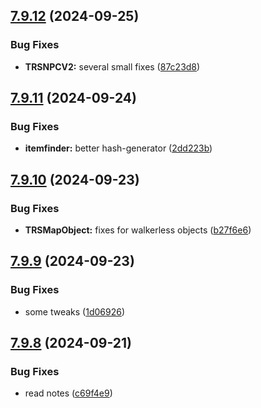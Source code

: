## [7.9.12](https://github.com/Torwent/SRL-T/compare/v7.9.11...v7.9.12) (2024-09-25)


### Bug Fixes

* **TRSNPCV2:** several small fixes ([87c23d8](https://github.com/Torwent/SRL-T/commit/87c23d86f96fe926a22bb4acd21567d4eda32ce3))



## [7.9.11](https://github.com/Torwent/SRL-T/compare/v7.9.10...v7.9.11) (2024-09-24)


### Bug Fixes

* **itemfinder:** better hash-generator ([2dd223b](https://github.com/Torwent/SRL-T/commit/2dd223b21e6857291927cecec5c9cc7282653c71))



## [7.9.10](https://github.com/Torwent/SRL-T/compare/v7.9.9...v7.9.10) (2024-09-23)


### Bug Fixes

* **TRSMapObject:** fixes for walkerless objects ([b27f6e6](https://github.com/Torwent/SRL-T/commit/b27f6e6f0a118f5fc1f388a4b57184570476a1e7))



## [7.9.9](https://github.com/Torwent/SRL-T/compare/v7.9.8...v7.9.9) (2024-09-23)


### Bug Fixes

* some tweaks ([1d06926](https://github.com/Torwent/SRL-T/commit/1d06926455daa44dae659c16e2423388a26bf11b))



## [7.9.8](https://github.com/Torwent/SRL-T/compare/v7.9.7...v7.9.8) (2024-09-21)


### Bug Fixes

* read notes ([c69f4e9](https://github.com/Torwent/SRL-T/commit/c69f4e9019a0086bb66691524debf7136a001563))



